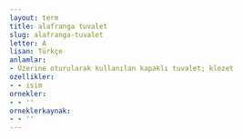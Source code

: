 ```yaml
---
layout: term
title: alafranga tuvalet
slug: alafranga-tuvalet
letter: A
lisan: Türkçe
anlamlar:
- Üzerine oturularak kullanılan kapaklı tuvalet; klozet
ozellikler:
- - isim
ornekler:
- - ''
orneklerkaynak:
- - ''
---
```

